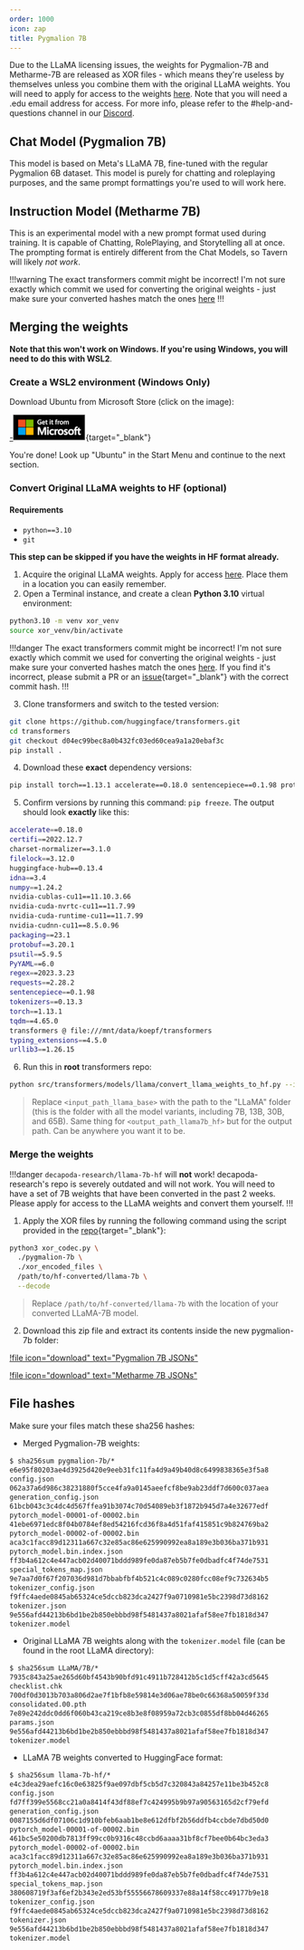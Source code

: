 ```yaml
---
order: 1000
icon: zap
title: Pygmalion 7B
---
```


Due to the LLaMA licensing issues, the weights for Pygmalion-7B and Metharme-7B are released as XOR files - which means they're useless by themselves unless you combine them with the original LLaMA weights. You will need to apply for access to the weights [here](https://docs.google.com/forms/d/e/1FAIpQLSfqNECQnMkycAp2jP4Z9TFX0cGR4uf7b_fBxjY_OjhJILlKGA/viewform). Note that you will need a .edu email address for access. For more info, please refer to the #help-and-questions channel in our [Discord](https://discord.gg/pygmalionai).

## Chat Model (Pygmalion 7B)

This model is based on Meta's LLaMA 7B, fine-tuned with the regular Pygmalion 6B dataset. This model is purely for chatting and roleplaying purposes, and the same prompt formattings you're used to will work here.

## Instruction Model (Metharme 7B)

This is an experimental model with a new prompt format used during training. It is capable of Chatting, RolePlaying, and Storytelling all at once. The prompting format is entirely different from the Chat Models, so Tavern will likely *not work*. 

!!!warning The exact transformers commit might be incorrect!
I'm not sure exactly which commit we used for converting the original weights - just make sure your converted hashes match the ones [here](https://docs.alpindale.dev/pygmalion-7b/#file-hashes)
!!!

## Merging the weights

**Note that this won't work on Windows. If you're using Windows, you will need to do this with WSL2**.

### Create a WSL2 environment (Windows Only)

Download Ubuntu from Microsoft Store (click on the image):

[-![](/static/microsoft.png)](https://apps.microsoft.com/store/detail/ubuntu/9PDXGNCFSCZV){target="_blank"}

<!-- 2. Reboot your PC.
3. Search for Ubuntu in Start Menu and continue to the next section. -->

You're done! Look up "Ubuntu" in the Start Menu and continue to the next section.

### Convert Original LLaMA weights to HF (optional)

#### Requirements
- `python==3.10`
- `git`

**This step can be skipped if you have the weights in HF format already.**
1. Acquire the original LLaMA weights. Apply for access [here](https://docs.google.com/forms/d/e/1FAIpQLSfqNECQnMkycAp2jP4Z9TFX0cGR4uf7b_fBxjY_OjhJILlKGA/viewform). Place them in a location you can easily remember.
2. Open a Terminal instance, and create a clean **Python 3.10** virtual environment:
```bash
python3.10 -m venv xor_venv
source xor_venv/bin/activate
```
!!!danger The exact transformers commit might be incorrect!
I'm not sure exactly which commit we used for converting the original weights - just make sure your converted hashes match the ones [here](https://docs.alpindale.dev/pygmalion-7b/#file-hashes). If you find it's incorrect, please submit a PR or an [issue](https://github.com/AlpinDale/pygmalion-docs/issues){target="_blank"} with the correct commit hash.
!!!

3. Clone transformers and switch to the tested version:
```bash
git clone https://github.com/huggingface/transformers.git
cd transformers
git checkout d04ec99bec8a0b432fc03ed60cea9a1a20ebaf3c
pip install .
```

4. Download these **exact** dependency versions:
```bash
pip install torch==1.13.1 accelerate==0.18.0 sentencepiece==0.1.98 protobuf==3.20.1
```

5. Confirm versions by running this command: `pip freeze`. The output should look **exactly** like this:
```bash
accelerate==0.18.0
certifi==2022.12.7
charset-normalizer==3.1.0
filelock==3.12.0
huggingface-hub==0.13.4
idna==3.4
numpy==1.24.2
nvidia-cublas-cu11==11.10.3.66
nvidia-cuda-nvrtc-cu11==11.7.99
nvidia-cuda-runtime-cu11==11.7.99
nvidia-cudnn-cu11==8.5.0.96
packaging==23.1
protobuf==3.20.1
psutil==5.9.5
PyYAML==6.0
regex==2023.3.23
requests==2.28.2
sentencepiece==0.1.98
tokenizers==0.13.3
torch==1.13.1
tqdm==4.65.0
transformers @ file:///mnt/data/koepf/transformers
typing_extensions==4.5.0
urllib3==1.26.15
```

6. Run this in **root** transformers repo:

```bash
python src/transformers/models/llama/convert_llama_weights_to_hf.py --input_dir <input_path_llama_base>  --output_dir <output_path_llama7b_hf> --model_size 7B
```
> Replace `<input_path_llama_base>` with the path to the "LLaMA" folder (this is the folder with all the model variants, including 7B, 13B, 30B, and 65B). Same thing for `<output_path_llama7b_hf>` but for the output path. Can be anywhere you want it to be.

### Merge the weights

!!!danger `decapoda-research/llama-7b-hf` will **not** work!
decapoda-research's repo is severely outdated and will not work. You will need to have a set of 7B weights that have been converted in the past 2 weeks. Please apply for access to the LLaMA weights and convert them yourself.
!!!

1. Apply the XOR files by running the following command using the script provided in the [repo](https://huggingface.co/PygmalionAI/pygmalion-7b/blob/main/xor_codec.py){target="_blank"}:

```bash
python3 xor_codec.py \
  ./pygmalion-7b \
  ./xor_encoded_files \
  /path/to/hf-converted/llama-7b \
  --decode

```

> Replace `/path/to/hf-converted/llama-7b` with the location of your converted LLaMA-7B model.


2. Download this zip file and extract its contents inside the new pygmalion-7b folder:

[!file icon="download" text="Pygmalion 7B JSONs"](https://cdn.discordapp.com/attachments/1068926294017970237/1102062414905749514/pyg-7b.zip)

[!file icon="download" text="Metharme 7B JSONs"](https://cdn.discordapp.com/attachments/1068926294017970237/1102062681722204270/met-7b.zip)

## File hashes

Make sure your files match these sha256 hashes:

- Merged Pygmalion-7B weights:
```
$ sha256sum pygmalion-7b/*
e6e95f80203ae4d3925d420e9eeb31fc11fa4d9a49b40d8c6499838365e3f5a8  config.json
062a37a6d986c38231880f5cce4fa9a0145aeefcf8be9ab23ddf7d600c037aea  generation_config.json
61bcb043c3c4dc4d567ffea91b3074c70d54089eb3f1872b945d7a4e32677edf  pytorch_model-00001-of-00002.bin
41ebe6971edc8f04b0784ef8ed54216fcd36f8a4d51faf415851c9b824769ba2  pytorch_model-00002-of-00002.bin
aca3c1facc89d12311a667c32e85ac86e625990992ea8a189e3b036ba371b931  pytorch_model.bin.index.json
ff3b4a612c4e447acb02d40071bddd989fe0da87eb5b7fe0dbadfc4f74de7531  special_tokens_map.json
9e7aa7d0f67f207036d981d7bbabfbf4b521c4c089c0280fcc08ef9c732634b5  tokenizer_config.json
f9ffc4aede0845ab65324ce5dccb823dca2427f9a0710981e5bc2398d73d8162  tokenizer.json
9e556afd44213b6bd1be2b850ebbbd98f5481437a8021afaf58ee7fb1818d347  tokenizer.model
```

- Original LLaMA 7B weights along with the `tokenizer.model` file (can be found in the root LLaMA directory):
```
$ sha256sum LLaMA/7B/*
7935c843a25ae265d60bf4543b90bfd91c4911b728412b5c1d5cff42a3cd5645  checklist.chk
700df0d3013b703a806d2ae7f1bfb8e59814e3d06ae78be0c66368a50059f33d  consolidated.00.pth
7e89e242ddc0dd6f060b43ca219ce8b3e8f08959a72cb3c0855df8bb04d46265  params.json
9e556afd44213b6bd1be2b850ebbbd98f5481437a8021afaf58ee7fb1818d347  tokenizer.model
```

- LLaMA 7B weights converted to HuggingFace format:
```
$ sha256sum llama-7b-hf/*
e4c3dea29aefc16c0e63825f9ae097dbf5cb5d7c320843a84257e11be3b452c8  config.json
fd7ff399e5568cc21a0a8414f43df88ef7c424995b9b97a90563165d2cf79efd  generation_config.json
0087155d6df07106c1d910bfeb6aab1be8e612dfbf2b56ddfb4ccbde7dbd50d0  pytorch_model-00001-of-00002.bin
461bc5e50200db7813ff99cc0b9316c48ccbd6aaaa31bf8cf7bee0b64bc3eda3  pytorch_model-00002-of-00002.bin
aca3c1facc89d12311a667c32e85ac86e625990992ea8a189e3b036ba371b931  pytorch_model.bin.index.json
ff3b4a612c4e447acb02d40071bddd989fe0da87eb5b7fe0dbadfc4f74de7531  special_tokens_map.json
380608719f3af6ef2b343e2ed53bf55556678609337e88a14f58cc49177b9e18  tokenizer_config.json
f9ffc4aede0845ab65324ce5dccb823dca2427f9a0710981e5bc2398d73d8162  tokenizer.json
9e556afd44213b6bd1be2b850ebbbd98f5481437a8021afaf58ee7fb1818d347  tokenizer.model
```